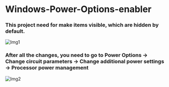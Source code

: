 # Windows-Power-Options-enabler
<h3 align="left">This project need for make items visible, which are hidden by default.</h3>
<img src="https://i.ibb.co/GFLpQ0z/2025-01-18-122932.png" alt="Img1">
<h3 align="left">After all the changes, you need to go to Power Options -> Change circuit parameters -> Change additional power settings -> Processor power management</h3>
<img src="https://i.ibb.co/3N6Mfw0/1.png" alt="Img2">

